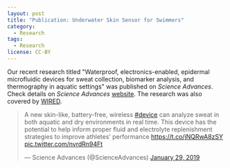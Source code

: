 ```yaml
---
layout: post
title: "Publication: Underwater Skin Sensor for Swimmers"
category:
  - Research
tags:
  - Research
license: CC-BY
---
```


Our recent research titled "Waterproof, electronics-enabled, epidermal microfluidic devices for sweat collection, biomarker analysis, and thermography in aquatic settings" was published on *Science Advances*. Check details on *Science Advances* [website](https://advances.sciencemag.org/content/5/1/eaau6356). The research was also covered by [WIRED](https://www.wired.com/story/an-underwater-skin-sensor-lets-swimmers-track-their-sweat/).

<div class="twitter-content">
    <blockquote class="twitter-tweet"><p lang="en" dir="ltr">A new skin-like, battery-free, wireless <a href="https://twitter.com/hashtag/device?src=hash&amp;ref_src=twsrc%5Etfw">#device</a> can analyze sweat in both aquatic and dry environments in real time. This device has the potential to help inform proper fluid and electrolyte replenishment strategies to improve athletes’ performance <a href="https://t.co/jNQRwA8zSY">https://t.co/jNQRwA8zSY</a> <a href="https://t.co/nvrdRn94Ft">pic.twitter.com/nvrdRn94Ft</a></p>&mdash; Science Advances (@ScienceAdvances) <a href="https://twitter.com/ScienceAdvances/status/1090308698981978118?ref_src=twsrc%5Etfw">January 29, 2019</a></blockquote> <script async src="https://platform.twitter.com/widgets.js" charset="utf-8"></script>
</div>
